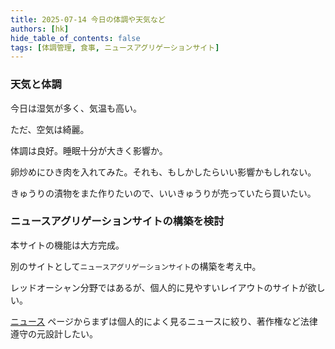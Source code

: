 ```yaml
---
title: 2025-07-14 今日の体調や天気など
authors: [hk]
hide_table_of_contents: false
tags: [体調管理, 食事, ニュースアグリゲーションサイト]
---
```


### 天気と体調

今日は湿気が多く、気温も高い。

ただ、空気は綺麗。

体調は良好。睡眠十分が大きく影響か。

卵炒めにひき肉を入れてみた。それも、もしかしたらいい影響かもしれない。

<!-- truncate -->

きゅうりの漬物をまた作りたいので、いいきゅうりが売っていたら買いたい。

### ニュースアグリゲーションサイトの構築を検討

本サイトの機能は大方完成。

別のサイトとして`ニュースアグリゲーションサイト`の構築を考え中。

レッドオーシャン分野ではあるが、個人的に見やすいレイアウトのサイトが欲しい。

[ニュース](/news/) ページからまずは個人的によく見るニュースに絞り、著作権など法律遵守の元設計したい。


